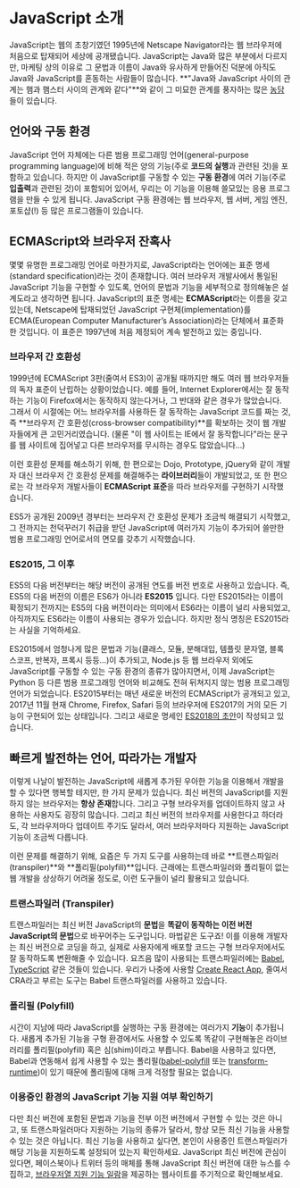 # JavaScript 소개

JavaScript는 웹의 초창기였던 1995년에 Netscape Navigator라는 웹 브라우저에 처음으로 탑재되어 세상에 공개됐습니다. JavaScript는 Java와 많은 부분에서 다르지만, 마케팅 상의 이유로 그 문법과 이름이 Java와 유사하게 만들어진 덕분에 아직도 Java와 JavaScript를 혼동하는 사람들이 많습니다. **"Java와 JavaScript 사이의 관계는 햄과 햄스터 사이의 관계와 같다"**와 같이 그 미묘한 관계를 풍자하는 많은 [농담](http://javascriptisnotjava.io/)들이 있습니다.

## 언어와 구동 환경

JavaScript 언어 자체에는 다른 범용 프로그래밍 언어(general-purpose programming language)에 비해 적은 양의 기능(주로 **코드의 실행**과 관련된 것)을 포함하고 있습니다. 하지만 이 JavaScript를 구동할 수 있는 **구동 환경**에 여러 기능(주로 **입출력**과 관련된 것)이 포함되어 있어서, 우리는 이 기능을 이용해 쓸모있는 응용 프로그램을 만들 수 있게 됩니다. JavaScript 구동 환경에는 웹 브라우저, 웹 서버, 게임 엔진, 포토샵(!) 등 많은 프로그램들이 있습니다.

## ECMAScript와 브라우저 잔혹사

몇몇 유명한 프로그래밍 언어로 마찬가지로, JavaScript라는 언어에는 표준 명세(standard specification)라는 것이 존재합니다. 여러 브라우저 개발사에서 통일된 JavaScript 기능을 구현할 수 있도록, 언어의 문법과 기능을 세부적으로 정의해놓은 설계도라고 생각하면 됩니다. JavaScript의 표준 명세는 **ECMAScript**라는 이름을 갖고 있는데, Netscape에 탑재되었던 JavaScript 구현체(implementation)를 ECMA(European Computer Manufacturer’s Association)라는 단체에서 표준화한 것입니다. 이 표준은 1997년에 처음 제정되어 계속 발전하고 있는 중입니다.

### 브라우저 간 호환성

1999년에 ECMAScript 3판(줄여서 ES3)이 공개될 때까지만 해도 여러 웹 브라우저들의 독자 표준이 난립하는 상황이었습니다. 예를 들어, Internet Explorer에서는 잘 동작하는 기능이 Firefox에서는 동작하지 않는다거나, 그 반대와 같은 경우가 많았습니다. 그래서 이 시절에는 어느 브라우저를 사용하든 잘 동작하는 JavaScript 코드를 짜는 것, 즉 **브라우저 간 호환성(cross-browser compatibility)**를 확보하는 것이 웹 개발자들에게 큰 고민거리였습니다. (물론 "이 웹 사이트는 IE에서 잘 동작합니다"라는 문구를 웹 사이트에 집어넣고 다른 브라우저를 무시하는 경우도 많았습니다...)

이런 호환성 문제를 해소하기 위해, 한 편으로는 Dojo, Prototype, jQuery와 같이 개발자 대신 브라우저 간 호환성 문제를 해결해주는 **라이브러리**들이 개발되었고, 또 한 편으로는 각 브라우저 개발사들이 **ECMAScript 표준**을 따라 브라우저를 구현하기 시작했습니다.

ES5가 공개된 2009년 경부터는 브라우저 간 호환성 문제가 조금씩 해결되기 시작했고, 그 전까지는 천덕꾸러기 취급을 받던 JavaScript에 여러가지 기능이 추가되어 쓸만한 범용 프로그래밍 언어로서의 면모를 갖추기 시작했습니다.

### ES2015, 그 이후

ES5의 다음 버전부터는 해당 버전이 공개된 연도를 버전 번호로 사용하고 있습니다. 즉, ES5의 다음 버전의 이름은 ES6가 아니라 **ES2015** 입니다. 다만 ES2015라는 이름이 확정되기 전까지는 ES5의 다음 버전이라는 의미에서 ES6라는 이름이 널리 사용되었고, 아직까지도 ES6라는 이름이 사용되는 경우가 있습니다. 하지만 정식 명칭은 ES2015라는 사실을 기억하세요.

ES2015에서 엄청나게 많은 문법과 기능(클래스, 모듈, 분해대입, 템플릿 문자열, 블록 스코프, 반복자, 프록시 등등...)이 추가되고, Node.js 등 웹 브라우저 외에도 JavaScript를 구동할 수 있는 구동 환경의 종류가 많아지면서, 이제 JavaScript는 Python 등 다른 범용 프로그래밍 언어와 비교해도 전혀 뒤쳐지지 않는 범용 프로그래밍 언어가 되었습니다. ES2015부터는 매년 새로운 버전의 ECMAScript가 공개되고 있고, 2017년 11월 현재 Chrome, Firefox, Safari 등의 브라우저에 ES2017의 거의 모든 기능이 구현되어 있는 상태입니다. 그리고 새로운 명세인 [ES2018의 초안](https://tc39.github.io/ecma262/)이 작성되고 있습니다.

## 빠르게 발전하는 언어, 따라가는 개발자

이렇게 나날이 발전하는 JavaScript에 새롭게 추가된 우아한 기능을 이용해서 개발을 할 수 있다면 행복할 테지만, 한 가지 문제가 있습니다. 최신 버전의 JavaScript를 지원하지 않는 브라우저는 **항상 존재**합니다. 그리고 구형 브라우저를 업데이트하지 않고 사용하는 사용자도 굉장히 많습니다. 그리고 최신 버전의 브라우저를 사용한다고 하더라도, 각 브라우저마다 업데이트 주기도 달라서, 여러 브라우저마다 지원하는 JavaScript 기능이 조금씩 다릅니다.

이런 문제를 해결하기 위해, 요즘은 두 가지 도구를 사용하는데 바로 **트랜스파일러(transpiler)**와 **폴리필(polyfill)**입니다. 근래에는 트랜스파일러와 폴리필이 없는 웹 개발을 상상하기 어려울 정도로, 이런 도구들이 널리 활용되고 있습니다.

### 트랜스파일러 (Transpiler)

트랜스파일러는 최신 버전 JavaScript의 **문법**을 **똑같이 동작하는 이전 버전 JavaScript의 문법**으로 바꾸어주는 도구입니다. 마법같은 도구죠! 이를 이용해 개발자는 최신 버전으로 코딩을 하고, 실제로 사용자에게 배포할 코드는 구형 브라우저에서도 잘 동작하도록 변환해줄 수 있습니다. 요즈음 많이 사용되는 트랜스파일러에는 [Babel](https://babeljs.io/), [TypeScript](http://www.typescriptlang.org/) 같은 것들이 있습니다. 우리가 나중에 사용할 [Create React App](https://github.com/facebookincubator/create-react-app), 줄여서 CRA라고 부르는 도구는 Babel 트랜스파일러를 사용하고 있습니다.

### 폴리필 (Polyfill)

시간이 지남에 따라 JavaScript를 실행하는 구동 환경에는 여러가지 **기능**이 추가됩니다. 새롭게 추가된 기능을 구형 환경에서도 사용할 수 있도록 똑같이 구현해놓은 라이브러리를 폴리필(polyfill) 혹은 심(shim)이라고 부릅니다. Babel을 사용하고 있다면, Babel과 연동해서 쉽게 사용할 수 있는 폴리필([babel-polyfill](https://babeljs.io/docs/usage/polyfill/) 또는 [transform-runtime](https://babeljs.io/docs/plugins/transform-runtime/))이 있기 때문에 폴리필에 대해 크게 걱정할 필요는 없습니다.

### 이용중인 환경의 JavaScript 기능 지원 여부 확인하기

다만 최신 버전에 포함된 문법과 기능을 전부 이전 버전에서 구현할 수 있는 것은 아니고, 또 트랜스파일러마다 지원하는 기능의 종류가 달라서, 항상 모든 최신 기능을 사용할 수 있는 것은 아닙니다. 최신 기능을 사용하고 싶다면, 본인이 사용중인 트랜스파일러가 해당 기능을 지원하도록 설정되어 있는지 확인하세요. JavaScript 최신 버전에 관심이 있다면, 페이스북이나 트위터 등의 매체를 통해 JavaScript 최신 버전에 대한 뉴스를 수집하고,
[브라우저열 지원 기능 일람](http://kangax.github.io/compat-table/es6/)을 제공하는 웹사이트를 주기적으로 확인해보세요.
